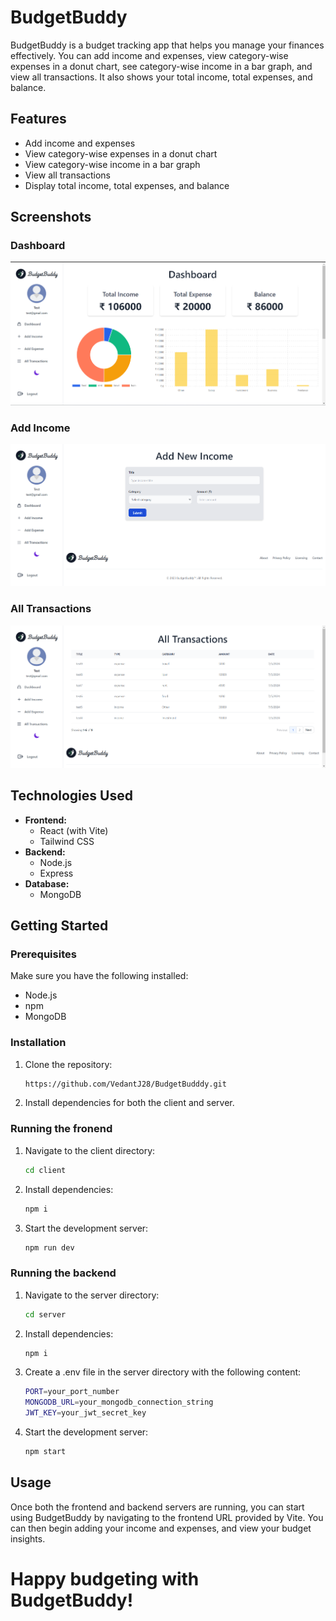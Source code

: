 # BudgetBuddy

BudgetBuddy is a budget tracking app that helps you manage your finances effectively. You can add income and expenses, view category-wise expenses in a donut chart, see category-wise income in a bar graph, and view all transactions. It also shows your total income, total expenses, and balance.

## Features

- Add income and expenses
- View category-wise expenses in a donut chart
- View category-wise income in a bar graph
- View all transactions
- Display total income, total expenses, and balance

## Screenshots

### Dashboard
![Dashboard](./client/public/Dasboard.png)

### Add Income
![Add Income](./client/public/Add_Income.png)


### All Transactions
![All Transactions](./client/public/All_transactions.png)


## Technologies Used

- **Frontend:**
  - React (with Vite)
  - Tailwind CSS
- **Backend:**
  - Node.js
  - Express
- **Database:**
  - MongoDB

## Getting Started

### Prerequisites

Make sure you have the following installed:

- Node.js
- npm
- MongoDB

### Installation

1. Clone the repository:
   ```sh
   https://github.com/VedantJ28/BudgetBudddy.git

2. Install dependencies for both the client and server.

### Running the fronend
1. Navigate to the client directory:
    ```sh
    cd client

2. Install dependencies:
    ```sh
    npm i

3. Start the development server:
    ```sh
    npm run dev

### Running the backend
1. Navigate to the server directory:
    ```sh
    cd server

2. Install dependencies:
    ```sh
    npm i

3. Create a .env file in the server directory with the following content:
    ```sh
    PORT=your_port_number
    MONGODB_URL=your_mongodb_connection_string
    JWT_KEY=your_jwt_secret_key

4. Start the development server:
    ```sh
    npm start

## Usage
Once both the frontend and backend servers are running, you can start using BudgetBuddy by navigating to the frontend URL provided by Vite. You can then begin adding your income and expenses, and view your budget insights.

# Happy budgeting with BudgetBuddy!

